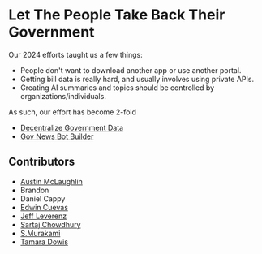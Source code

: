 # Let The People Take Back Their Government

Our 2024 efforts taught us a few things:

- People don't want to download another app or use another portal.
- Getting bill data is really hard, and usually involves using private APIs.
- Creating AI summaries and topics should be controlled by organizations/individuals.

As such, our effort has become 2-fold

- [Decentralize Government Data](./bill-blockchain.md)
- [Gov News Bot Builder](./bill-bot-designer.md)

## Contributors

- [Austin McLaughlin](https://github.com/18indypeyton18)
- Brandon
- Daniel Cappy
- [Edwin Cuevas](http://manband.one)
- [Jeff Leverenz](https://github.com/jleverenz)
- [Sartaj Chowdhury](https://github.com/sartaj)
- [S.Murakami](https://github.com/Japapino) 
- [Tamara Dowis](https://github.com/wanderlust-create)
